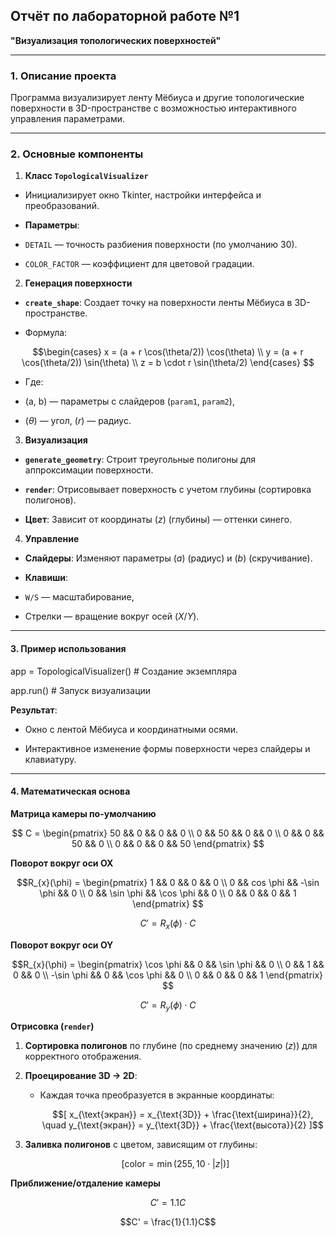 ## Отчёт по лабораторной работе №1

**"Визуализация топологических поверхностей"**

---
### **1. Описание проекта**

Программа визуализирует ленту Мёбиуса и другие топологические поверхности в 3D-пространстве с возможностью интерактивного управления параметрами.

---
### **2. Основные компоненты**

1. **Класс `TopologicalVisualizer`**

- Инициализирует окно Tkinter, настройки интерфейса и преобразований.

- **Параметры**:

- `DETAIL` — точность разбиения поверхности (по умолчанию 30).

- `COLOR_FACTOR` — коэффициент для цветовой градации.
  

2. **Генерация поверхности**

- **`create_shape`**: Создает точку на поверхности ленты Мёбиуса в 3D-пространстве.

- Формула:

```math
\begin{cases}

x = (a + r \cos(\theta/2)) \cos(\theta) \\
y = (a + r \cos(\theta/2)) \sin(\theta) \\
z = b \cdot r \sin(\theta/2)
\end{cases} 
```
- Где:

- \(a, b\) — параметры с слайдеров (`param1`, `param2`),

- $(\theta)$ — угол, $(r)$ — радиус.

  

3. **Визуализация**

- **`generate_geometry`**: Строит треугольные полигоны для аппроксимации поверхности.

- **`render`**: Отрисовывает поверхность с учетом глубины (сортировка полигонов).

- **Цвет**: Зависит от координаты $(z)$ (глубины) — оттенки синего.

  

4. **Управление**

- **Слайдеры**: Изменяют параметры $(a)$ (радиус) и $(b)$ (скручивание).

- **Клавиши**:

- `W/S` — масштабирование,

- Стрелки — вращение вокруг осей $(X/Y)$.

---
#### **3. Пример использования**



app = TopologicalVisualizer() # Создание экземпляра

app.run() # Запуск визуализации

**Результат**:

- Окно с лентой Мёбиуса и координатными осями.

- Интерактивное изменение формы поверхности через слайдеры и клавиатуру.

  

---

  

#### **4. Математическая основа**


**Матрица камеры по-умолчанию**
```math
 C = \begin{pmatrix}
50 && 0 && 0 && 0 \\
0 && 50 && 0 && 0 \\
0 && 0 && 50 && 0 \\
0 && 0 && 0 && 50
\end{pmatrix} 
```

**Поворот вокруг оси OX**
```math
R_{x}(\phi) = \begin{pmatrix}
1 && 0 && 0 && 0 \\
0 && cos \phi && -\sin \phi && 0 \\
0 && \sin \phi && \cos \phi && 0 \\
0 && 0 && 0 && 1
\end{pmatrix} 
```
```math
C' = R_{x}(\phi) \cdot C
```

**Поворот вокруг оси OY**
```math
R_{x}(\phi) = \begin{pmatrix}
\cos \phi && 0 && \sin \phi && 0 \\
0 && 1 && 0 && 0 \\
-\sin \phi && 0 && \cos \phi && 0 \\
0 && 0 && 0 && 1
\end{pmatrix} 
```
```math
C' = R_{y}(\phi) \cdot C
```

 **Отрисовка (`render`)**
1. **Сортировка полигонов** по глубине (по среднему значению $(z)$) для корректного отображения.
2. **Проецирование 3D → 2D**:
   - Каждая точка преобразуется в экранные координаты:
     
     $$[
     x_{\text{экран}} = x_{\text{3D}} + \frac{\text{ширина}}{2}, \quad y_{\text{экран}} = y_{\text{3D}} + \frac{\text{высота}}{2}
     ]$$
3. **Заливка полигонов** с цветом, зависящим от глубины:
   
   
   $$[
   \text{color} = \min(255, 10 \cdot |z|)
   ]$$


**Приближение/отдаление камеры**
```math
C' = 1.1C
```
```math
C' = \frac{1}{1.1}C
```



  


  